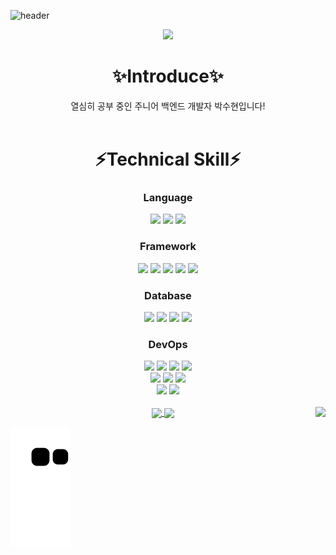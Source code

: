 <!--
**vivian0304/vivian0304** is a ✨ _special_ ✨ repository because its `README.md` (this file) appears on your GitHub profile.

Here are some ideas to get you started:

- 🔭 I’m currently working on ...
- 🌱 I’m currently learning ...
- 👯 I’m looking to collaborate on ...
- 🤔 I’m looking for help with ...
- 💬 Ask me about ...
- 📫 How to reach me: ...
- 😄 Pronouns: ...
- ⚡ Fun fact: ...
-->

![header](https://capsule-render.vercel.app/api?type=waving&color=auto&height=300&section=header&text=Soohyun%20Park&fontSize=90)

<div align="center">
  <img src="https://img.shields.io/github/last-commit/vivian0304/vivian0304.svg?style=for-the-badge"/><br>
</div>

<div align="center">
  <h1>✨Introduce✨</h1>
  열심히 공부 중인 주니어 백엔드 개발자 박수현입니다!
</div>

<br> 

<div align="center">
  <h1>⚡Technical Skill⚡</h1>
</div>

<div align="center">
  <h3>Language</h3>
  <img src="https://img.shields.io/badge/Java-orange?style=for-the-badge&logo=Java&logoColor=white"/>
  <img src="https://img.shields.io/badge/Python-3766AB?style=for-the-badge&logo=Python&logoColor=white"/>
  <img src="https://img.shields.io/badge/JavaScript-F7DF1E?style=for-the-badge&logo=JavaScript&logoColor=white"/>
  <br>
  <h3>Framework</h3>
  <img src="https://img.shields.io/badge/SpringBoot-6DB33F?style=for-the-badge&logo=springboot&logoColor=white"/>
  <img src="https://img.shields.io/badge/Spring-6DB33F?style=for-the-badge&logo=spring&logoColor=white"/>
  <img src="https://img.shields.io/badge/Flask-000000?style=for-the-badge&logo=flask&logoColor=white"/>
  <img src="https://img.shields.io/badge/Django-092E20?style=for-the-badge&logo=django&logoColor=white"/>
  <img src="https://img.shields.io/badge/ExpressJS-000000?style=for-the-badge&logo=express&logoColor=white"/>
  <h3>Database</h3>
  <img src="https://img.shields.io/badge/MySQL-4479A1?style=for-the-badge&logo=Mysql&logoColor=white"/>
  <img src="https://img.shields.io/badge/MariaDB-003545?style=for-the-badge&logo=MariaDB&logoColor=white"/>
  <img src="https://img.shields.io/badge/PostgreSQL-4169E1?style=for-the-badge&logo=PostgreSQL&logoColor=white"/>
  <img src="https://img.shields.io/badge/MongoDB-47A248?style=for-the-badge&logo=MongoDB&logoColor=white"/>
  <h3>DevOps</h3>
  <img src="https://img.shields.io/badge/Docker-2496ED?style=for-the-badge&logo=Docker&logoColor=white"/>
  <img src="https://img.shields.io/badge/NGINX-009639?style=for-the-badge&logo=NGINX&logoColor=white"/>
  <img src="https://img.shields.io/badge/Celery-37814A?style=for-the-badge&logo=Celery&logoColor=white"/>
  <img src="https://img.shields.io/badge/RabbitMQ-FF6600?style=for-the-badge&logo=RabbitMQ&logoColor=white"/><br>
  <img src="https://img.shields.io/badge/Amazon%20S3-569A31?style=for-the-badge&logo=Amazon%20S3&logoColor=white"/>
  <img src="https://img.shields.io/badge/Amazon%20RDS-527FFF?style=for-the-badge&logo=Amazon%20RDS&logoColor=white"/>
  <img src="https://img.shields.io/badge/Amazon%20EC2-FF9900?style=for-the-badge&logo=Amazon%20EC2&logoColor=white"/><br>
  <img src="https://img.shields.io/badge/Prometheus-E6522C?style=for-the-badge&logo=Prometheus&logoColor=white"/>
  <img src="https://img.shields.io/badge/Grafana-F46800?style=for-the-badge&logo=Grafana&logoColor=white"/>
</div>

<br>

<img align="right" src="http://mazassumnida.wtf/api/v2/generate_badge?boj=vivian0304" />
  
<div align="center">
  <a href="https://github.com/vivian0304">
    <img align="center" src="https://github-readme-stats.vercel.app/api?username=vivian0304" />
  </a>
  <a href="https://github.com/vivian0304">
    <img align="center" src="https://github-readme-stats.vercel.app/api/top-langs/?username=vivian0304&langs_count=4" />
  </a>
</div>

![snake gif](https://github.com/vivian0304/vivian0304/blob/output/github-contribution-grid-snake.svg)

